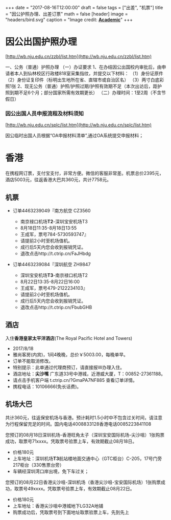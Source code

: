 +++
date = "2017-08-16T12:00:00"
draft = false
tags = ["出差", "机票"]
title = "因公护照办理、出差订票"
math = false
[header]
image = "headers/bird.svg"
caption = "Image credit: [**Academic**](https://github.com/gcushen/hugo-academic/)"
+++

<!--more-->

# 因公出国护照办理

[http://wb.nju.edu.cn/zzbl/list.htm](http://wb.nju.edu.cn/zzbl/list.htm)

一、公务（普通）护照办理
（一）办证要求
1、在办结因公出国校内审批后，由申请者本人到仙林校区行政楼818室采集指纹，并提交以下材料：
（1）身份证原件
（2）身份证复印件（标明出生地所在省、直辖市或自治区名）
（3）两寸白底彩照1张
2、现无公务（普通）护照/护照过期/护照有效期不足（本次出访后，距护照到期不足6个月；部分国家所需有效期更长）
（二）办理时间：1至2周（不含节假日）

### 因公出国人员申报流程及材料须知

[http://wb.nju.edu.cn/splc/list.htm](http://wb.nju.edu.cn/splc/list.htm)

因公临时出国人员根据“OA申报材料清单”,通过OA系统提交申报材料；

# 香港

在携程网订票，支付宝支付，非常方便。微信的客服非常差。机票总价2395元，酒店5003元，往返香港大巴共360元，共计7758元。


## 机票

- 订单4463239049『南方航空 CZ3560
  - 南京禄口机场**T2**-深圳宝安机场T3
  - 8月18日11:35-8月18日13:55
  - 王成军，票号784-5730593747』
  - 请提前2小时至机场值机。
  - 成行后5天内您会收到报销凭证。
  - 退改点击http://t.ctrip.cn/FaJHbdg

- 订单4463239084『深圳航空 ZH9847
  - 深圳宝安机场**T3**-南京禄口机场T2
  - 8月22日13:35-8月22日16:00
  - 王成军，票号479-2122234103』
  - 请提前2小时至机场值机。
  - 成行后5天内您会收到报销凭证。
  - 退改点击http://t.ctrip.cn/FbubGHB

## 酒店


入住**香港皇家太平洋酒店**(The Royal Pacific Hotel and Towers)

- 2017/8/18
- 雅尚客房(内宾)，1间4晚晚，总价￥5003.00，每晚单早。
- 订单不能取消修改。
- 特别提示：此单通过代理商预订，请直接报W办理入住。
- 酒店地址：**尖沙嘴** 广东道33号中港城，近港威大厦，T：00852-27361188。
- 请点击手机客户端 t.ctrip.cn/?GmaPA7NF885 查看订单详情。
- 携程电话：10106666(免长话费)。

## 机场大巴

共计360元，往返保安机场与香港。预计耗时1.5小时中不包含过关时间，请注意为行程保留充足的时间。国内电话4008833128香港电话0085223841108

您预订的08月18日深圳机场-香港旺角太子（深圳宝安国际机场-尖沙咀）1张购票成功，取票号71xxxx。凭取票号验票上车，有效期截止08月18日。

- 价格180元
- 上车地址：深圳机场**T3**航站楼地面交通中心（GTC柜台）C-205，17号门旁217柜台（330售票台旁）
- 车辆经深圳湾口岸出境，免下车过关；

您预订的08月22日香港尖沙咀-深圳机场（香港尖沙咀-宝安国际机场）1张购票成功，取票号49xxxx。凭取票号验票上车，有效期截止08月22日。

- 价格180元
- 上车地址：香港尖沙咀中港城地下LG32A地铺
- 购票成功后，凭取票号到下面地址取票验票上车，先到先上
